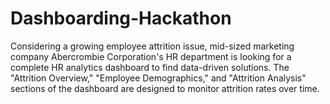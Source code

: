 # Dashboarding-Hackathon
Considering a growing employee attrition issue, mid-sized marketing company Abercrombie Corporation's HR department is looking for a complete HR analytics dashboard to find data-driven solutions. The "Attrition Overview," "Employee Demographics," and "Attrition Analysis" sections of the dashboard are designed to monitor attrition rates over time.
